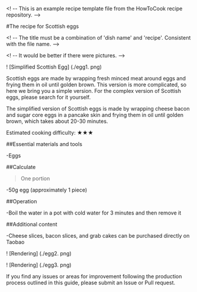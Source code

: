 <! -- This is an example recipe template file from the HowToCook recipe repository.  -->

#The recipe for Scottish eggs

<! -- The title must be a combination of 'dish name' and 'recipe'. Consistent with the file name.  -->

<! -- It would be better if there were pictures.  -->

! [Simplified Scottish Egg] (./egg1. png)

Scottish eggs are made by wrapping fresh minced meat around eggs and frying them in oil until golden brown. This version is more complicated, so here we bring you a simple version. For the complex version of Scottish eggs, please search for it yourself.

The simplified version of Scottish eggs is made by wrapping cheese bacon and sugar core eggs in a pancake skin and frying them in oil until golden brown, which takes about 20-30 minutes.

Estimated cooking difficulty: ★★★

##Essential materials and tools

-Eggs

##Calculate

>One portion

-50g egg (approximately 1 piece)

##Operation

-Boil the water in a pot with cold water for 3 minutes and then remove it

##Additional content

-Cheese slices, bacon slices, and grab cakes can be purchased directly on Taobao

! [Rendering] (./egg2. png)

! [Rendering] (./egg3. png)

If you find any issues or areas for improvement following the production process outlined in this guide, please submit an Issue or Pull request.